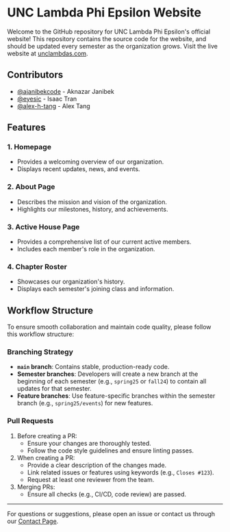 # UNC Lambda Phi Epsilon Website

Welcome to the GitHub repository for UNC Lambda Phi Epsilon's official website! This repository contains the source code for the website, and should be updated every semester as the organization grows. Visit the live website at [unclambdas.com](https://unclambdas.com/).

## Contributors

- [@ajanibekcode](https://github.com/ajanibekcode) - Aknazar Janibek
- [@eyesic](https://github.com/eyesic) - Isaac Tran
- [@alex-h-tang](https://github.com/alex-h-tang) - Alex Tang

## Features
### 1. **Homepage**
- Provides a welcoming overview of our organization.
- Displays recent updates, news, and events.

### 2. **About Page**
- Describes the mission and vision of the organization.
- Highlights our milestones, history, and achievements.

### 3. **Active House Page**
- Provides a comprehensive list of our current active members.
- Includes each member's role in the organization.

### 4. **Chapter Roster**
- Showcases our organization's history.
- Displays each semester's joining class and information.

## Workflow Structure
To ensure smooth collaboration and maintain code quality, please follow this workflow structure:

### Branching Strategy
- **`main` branch**: Contains stable, production-ready code.
- **Semester branches**: Developers will create a new branch at the beginning of each semester (e.g., `spring25` or `fall24`) to contain all updates for that semester.
- **Feature branches**: Use feature-specific branches within the semester branch (e.g., `spring25/events`) for new features.

### Pull Requests
1. Before creating a PR:
   - Ensure your changes are thoroughly tested.
   - Follow the code style guidelines and ensure linting passes.
2. When creating a PR:
   - Provide a clear description of the changes made.
   - Link related issues or features using keywords (e.g., `Closes #123`).
   - Request at least one reviewer from the team.
3. Merging PRs:
   - Ensure all checks (e.g., CI/CD, code review) are passed.

---

For questions or suggestions, please open an issue or contact us through our [Contact Page](https://unclambdas.com/contactus.html).
